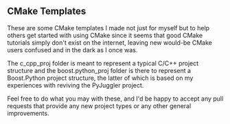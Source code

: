 ## CMake Templates ##

These are some CMake templates I made not just for myself but to help others get
started with using CMake since it seems that good CMake tutorials simply don't
exist on the internet, leaving new would-be CMake users confused and in the dark
as I once was.

The c_cpp_proj folder is meant to represent a typical C/C++ project structure
and the boost.python_proj folder is there to represent a Boost.Python project
structure, the latter of which is based on my experiences with reviving the
PyJuggler project.

Feel free to do what you may with these, and I'd be happy to accept any pull
requests that provide any new project types or any other general improvements.
